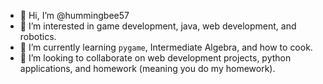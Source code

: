 - 👋 Hi, I’m @hummingbee57
- 👀 I’m interested in game development, java, web development, and robotics. 
- 🌱 I’m currently learning `pygame`, Intermediate Algebra, and how to cook.
- 💞️ I’m looking to collaborate on web development projects, python applications, and homework (meaning you do my homework).

<!---
hummingbee57/hummingbee57 is a ✨ special ✨ repository because its `README.md` (this file) appears on your GitHub profile.
You can click the Preview link to take a look at your changes.
--->
